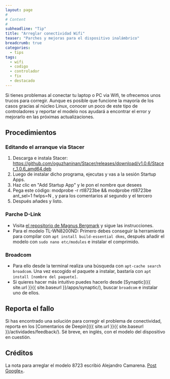 ```yaml
---
layout: page
#
# Content
#
subheadline: "Tip"
title: "Arreglar conectividad Wifi"
teaser: "Parches y mejoras para el dispositivo inalámbrico"
breadcrumb: true   
categories:
  - tips
tags:
  - wifi
  - codigo
  - controlador
  - fix
  - destacado
---
```


Si tienes problemas al conectar tu laptop o PC via Wifi, te ofrecemos unos trucos para corregir. Aunque es posible que funcione la mayoría de los casos gracias al núcleo Linux, conocer un poco de este tipo de controladores y reportar el modelo nos ayudará a encontrar el error y mejorarlo en las próximas actualizaciones.

## Procedimientos

### Editando el arranque via Stacer
1. Descarga e instala Stacer: https://github.com/oguzhaninan/Stacer/releases/download/v1.0.6/Stacer_1.0.6_amd64.deb
2. Luego de instalar dicho programa, ejecutas y vas a la sesión Startup Apps.
3. Haz clic en "Add Startup App" y le pon el nombre que desees
4. Pega este código: modprobe -r rtl8723be && modprobe rtl8723be ant_sel=1 fwlps=N , y para los comentarios al segundo y el tercero
5. Después añades y listo.

### Parche D-Link
* Visita [el repositorio de Magnus Bergmark](https://github.com/Mange/rtl8192eu-linux-driver) y sigue las instrucciones.
* Para el modelo TL-WN8200ND: Primero debes conseguir la herramienta para compilar con `apt install build-essential dkms`, después añadir el modelo con `sudo nano etc/modules` e instalar el comprimido.

### Broadcom
* Para ello desde la terminal realiza una búsqueda con `apt-cache search broadcom`. Una vez escogido el paquete a instalar, bastaría con `apt install [nombre del paquete]`.
* Si quieres hacer más intuitivo puedes hacerlo desde [Synaptic]({{ site.url }}{{ site.baseurl }}/apps/synaptic/), buscar `broadcom` e instalar uno de ellos.

## Reporta el fallo

Si has encontrado una solución para corregir el problema de conectividad, reporta en los [Comentarios de Deepin]({{ site.url }}{{ site.baseurl }}/actividades/feedback/). Sé breve, en inglés, con el modelo del dispositivo en cuestión.

## Créditos

La nota para arreglar el modelo 8723 escribió Alejandro Camarena. [Post Google+](https://plus.google.com/+AlejandroCamarena/posts/GJedDLFKVRT).
